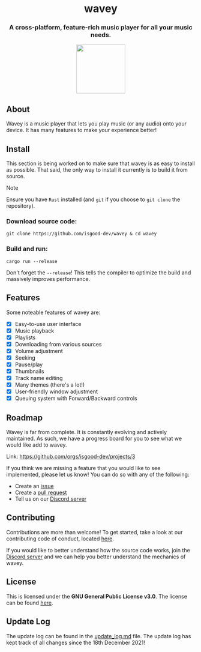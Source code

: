 <div align="center">
  <h1>wavey</h1>
  <h3>A cross-platform, feature-rich music player for all your music needs.</h3>

  <a href="https://github.com/iced-rs/iced" >
    <img src="https://gist.githubusercontent.com/hecrj/ad7ecd38f6e47ff3688a38c79fd108f0/raw/74384875ecbad02ae2a926425e9bcafd0695bade/color.svg" width="130px">
  </a>
  
</div>

## About
Wavey is a music player that lets you play music (or any audio) onto your device. It has many features to make your experience better!

## Install
This section is being worked on to make sure that wavey is as easy to install as possible. That said, the only way to install it currently is to build it from source.

> [!NOTE]
> Ensure you have `Rust` installed (and `git` if you choose to `git clone` the repository).

### Download source code:
```
git clone https://github.com/isgood-dev/wavey & cd wavey
```

### Build and run:
```
cargo run --release
```
Don't forget the `--release`! This tells the compiler to optimize the build and massively improves performance.

## Features
Some noteable features of wavey are:

- [x] Easy-to-use user interface
- [x] Music playback
- [x] Playlists
- [x] Downloading from various sources
- [x] Volume adjustment
- [x] Seeking
- [x] Pause/play
- [x] Thumbnails
- [x] Track name editing
- [x] Many themes (there's a lot!)
- [x] User-friendly window adjustment
- [x] Queuing system with Forward/Backward controls

## Roadmap
Wavey is far from complete. It is constantly evolving and actively maintained. As such, we have a progress board for you to see what we would like add to wavey.

Link: https://github.com/orgs/isgood-dev/projects/3

If you think we are missing a feature that you would like to see implemented, please let us know! You can do so with any of the following:
* Create an [issue](https://github.com/isgood-dev/wavey/issues/new)
* Create a [pull request](https://github.com/isgood-dev/wavey/compare)
* Tell us on our [Discord server](https://discord.com/invite/p5bURjs)

## Contributing
Contributions are more than welcome! To get started, take a look at our contributing code of conduct, located [here](https://github.com/isgood-dev/wavey/blob/main/CONTRIBUTING.md).

If you would like to better understand how the source code works, join the [Discord server](https://discord.com/invite/p5bURjs) and we can help you better understand the mechanics of wavey.

## License
This is licensed under the **GNU General Public License v3.0**. The license can be found [here](https://github.com/isgood-dev/wavey/blob/main/LICENSE).

## Update Log
The update log can be found in the [update_log.md](https://github.com/isgood-dev/wavey/blob/main/update_log.md) file. The update log has kept track of all changes since the 18th December 2021!
